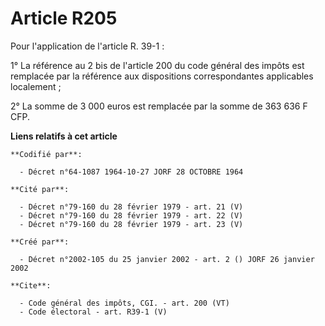 # Article R205

Pour l'application de l'article R. 39-1 : 

1° La référence au 2 bis de l'article 200 du code général des impôts est remplacée par la référence aux dispositions
correspondantes applicables localement ; 

2° La somme de 3 000 euros est remplacée par la somme de 363 636 F CFP.

**Liens relatifs à cet article**

	**Codifié par**:

	  - Décret n°64-1087 1964-10-27 JORF 28 OCTOBRE 1964

	**Cité par**:

	  - Décret n°79-160 du 28 février 1979 - art. 21 (V)
	  - Décret n°79-160 du 28 février 1979 - art. 22 (V)
	  - Décret n°79-160 du 28 février 1979 - art. 23 (V)

	**Créé par**:

	  - Décret n°2002-105 du 25 janvier 2002 - art. 2 () JORF 26 janvier 2002

	**Cite**:

	  - Code général des impôts, CGI. - art. 200 (VT)
	  - Code électoral - art. R39-1 (V)
